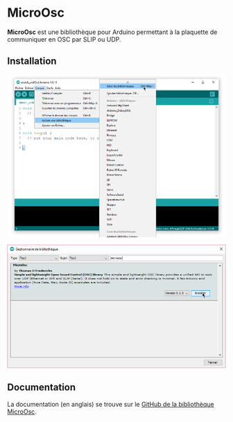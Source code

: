 # MicroOsc

**MicroOsc** est une bibliothèque pour Arduino permettant à la plaquette de communiquer en OSC par SLIP ou UDP.

## Installation

![Ouverture du gestionnaire de bibliothèques](./arduino_ide_gerer_bilbiotheques.png)

![Recherche et installation de la bibliothèque MicroOsc](./arduino_ide_installer_microosc.png)

## Documentation

La documentation (en anglais) se trouve sur le [GitHub de la bibliothèque MicroOsc](https://github.com/thomasfredericks/MicroOsc).